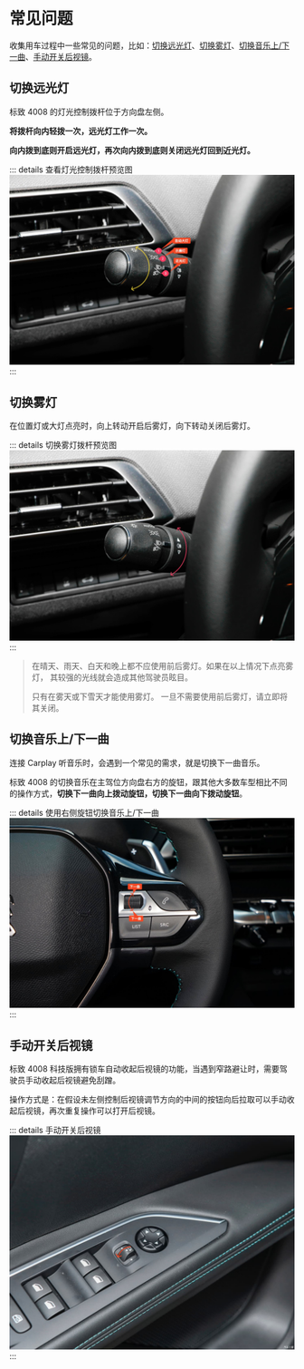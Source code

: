 # 常见问题

收集用车过程中一些常见的问题，比如：[切换远光灯](#切换远光灯)、[切换雾灯](#切换雾灯)、[切换音乐上/下一曲](#切换音乐上-下一曲)、[手动开关后视镜](#手动开关后视镜)。

## 切换远光灯

标致 4008 的灯光控制拨杆位于方向盘左侧。

**将拨杆向内轻拨一次，远光灯工作一次。**

**向内拨到底则开启远光灯，再次向内拨到底则关闭远光灯回到近光灯。**

::: details 查看灯光控制拨杆预览图
![](images/faqs/light-control-lever.jpg)
:::

## 切换雾灯

在位置灯或大灯点亮时，向上转动开启后雾灯，向下转动关闭后雾灯。

::: details 切换雾灯拨杆预览图
![](images/faqs/fog-light-control-lever.jpg)
:::

> 在晴天、雨天、白天和晚上都不应使用前后雾灯。如果在以上情况下点亮雾灯， 其较强的光线就会造成其他驾驶员眩目。
>
> 只有在雾天或下雪天才能使用雾灯。 一旦不需要使用前后雾灯，请立即将其关闭。

## 切换音乐上/下一曲

连接 Carplay 听音乐时，会遇到一个常见的需求，就是切换下一曲音乐。

标致 4008 的切换音乐在主驾位方向盘右方的旋钮，跟其他大多数车型相比不同的操作方式，**切换下一曲向上拨动旋钮，切换下一曲向下拨动旋钮**。

::: details 使用右侧旋钮切换音乐上/下一曲
![](images/faqs/switch-to-next-song.jpg)
:::

## 手动开关后视镜

标致 4008 科技版拥有锁车自动收起后视镜的功能，当遇到窄路避让时，需要驾驶员手动收起后视镜避免刮蹭。

操作方式是：在假设未左侧控制后视镜调节方向的中间的按钮向后拉取可以手动收起后视镜，再次重复操作可以打开后视镜。

::: details 手动开关后视镜
![](images/faqs/manual-switch-rearview-mirror.jpg)
:::